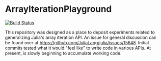 # ArrayIterationPlayground

[![Build Status](https://travis-ci.org/timholy/ArrayIterationPlayground.jl.svg?branch=master)](https://travis-ci.org/timholy/ArrayIterationPlayground.jl)

This repository was designed as a place to deposit experiments related to generalizing Julia's array iteration API. An issue for general discussion can be found over at https://github.com/JuliaLang/julia/issues/15648.  Initial commits tested what it would "feel like" to write code in various APIs. At present, is slowly beginning to accumulate working code.
